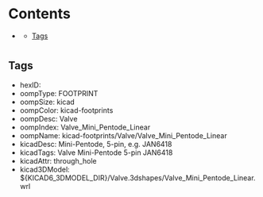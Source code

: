 



Contents
========

* [](#)
	* [Tags](#tags)

# 

## Tags

- hexID: 
- oompType: FOOTPRINT
- oompSize: kicad
- oompColor: kicad-footprints
- oompDesc: Valve
- oompIndex: Valve_Mini_Pentode_Linear
- oompName: kicad-footprints/Valve/Valve_Mini_Pentode_Linear
- kicadDesc: Mini-Pentode, 5-pin, e.g. JAN6418
- kicadTags: Valve Mini-Pentode 5-pin JAN6418
- kicadAttr: through_hole
- kicad3DModel: ${KICAD6_3DMODEL_DIR}/Valve.3dshapes/Valve_Mini_Pentode_Linear.wrl
